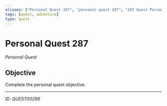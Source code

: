 ```yaml
---
aliases: ["Personal Quest 287", "personal quest 287", "287 Quest Personal"]
tags: [quest, adventure]
type: quest
---
```


# Personal Quest 287

*Personal Quest*

## Objective
Complete the personal quest objective.

---
*ID: QUEST00286*